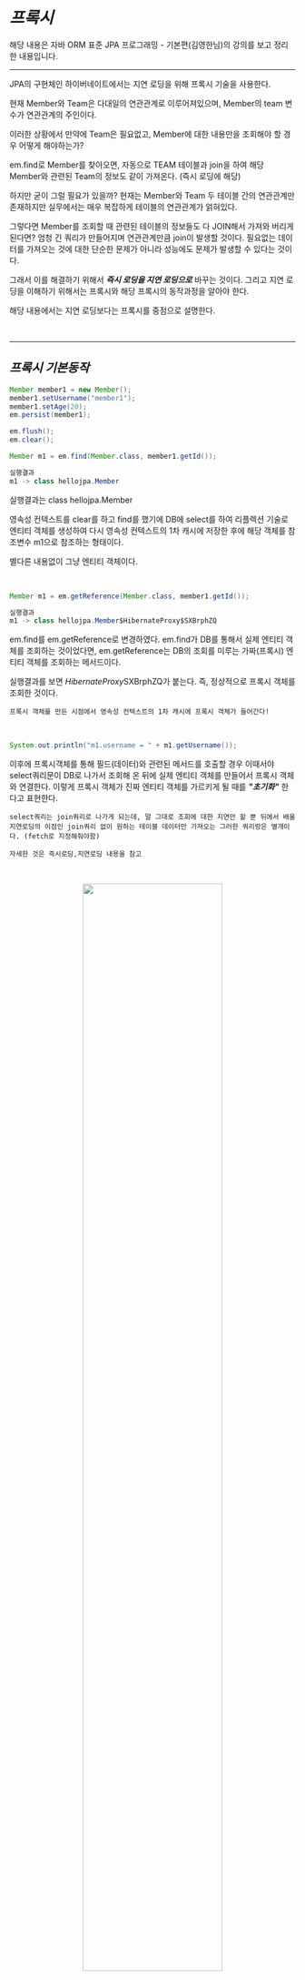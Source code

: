 # **_프록시_**

해당 내용은 자바 ORM 표준 JPA 프로그래밍 - 기본편(김영한님)의 강의를 보고 정리한 내용입니다.

---

JPA의 구현체인 하이버네이트에서는 지연 로딩을 위해 프록시 기술을 사용한다.

현재 Member와 Team은 다대일의 연관관계로 이루어져있으며, Member의 team 변수가 연관관계의 주인이다.

이러한 상황에서 만약에 Team은 필요없고, Member에 대한 내용만을 조회해야 할 경우 어떻게 해야하는가?

em.find로 Member를 찾아오면, 자동으로 TEAM 테이블과 join을 하여 해당 Member와 관련된 Team의 정보도 같이 가져온다. (즉시 로딩에 해당)

하지만 굳이 그럴 필요가 있을까? 현재는 Member와 Team 두 테이블 간의 연관관계만 존재하지만 실무에서는 매우 복잡하게 테이블의 연관관계가 얽혀있다.

그렇다면 Member를 조회할 때 관련된 테이블의 정보들도 다 JOIN해서 가져와 버리게 된다면? 엄청 긴 쿼리가 만들어지며 연관관계만큼 join이 발생할 것이다. 필요없는 데이터를 가져오는 것에 대한 단순한 문제가 아니라 성능에도 문제가 발생할 수 있다는 것이다.

그래서 이를 해결하기 위해서 **_즉시 로딩을 지연 로딩으로_** 바꾸는 것이다. 그리고 지연 로딩을 이해하기 위해서는 프록시와 해당 프록시의 동작과정을 알아야 한다.

해당 내용에서는 지연 로딩보다는 프록시를 중점으로 설명한다.

</br>

---

## **_프록시 기본동작_**

```java
Member member1 = new Member();
member1.setUsername("member1");
member1.setAge(20);
em.persist(member1);

em.flush();
em.clear();

Member m1 = em.find(Member.class, member1.getId());

실행결과
m1 -> class hellojpa.Member

```

실행결과는 class hellojpa.Member

영속성 컨텍스트를 clear를 하고 find를 했기에 DB에 select를 하여 리플렉션 기술로 엔티티 객체를 생성하여 다시 영속성 컨텍스트의 1차 캐시에 저장한 후에 해당 객체를 참조변수 m1으로 참조하는 형태이다.

별다른 내용없이 그냥 엔티티 객체이다.

</br>

```java
Member m1 = em.getReference(Member.class, member1.getId());

실행결과
m1 -> class hellojpa.Member$HibernateProxy$SXBrphZQ
```

em.find를 em.getReference로 변경하였다. em.find가 DB를 통해서 실제 엔티티 객체를 조회하는 것이었다면, em.getReference는 DB의 조회를 미루는 가짜(프록시) 엔티티 객체를 조회하는 메서드이다.

실행결과를 보면 $HibernateProxy$SXBrphZQ가 붙는다. 즉, 정상적으로 프록시 객체를 조회한 것이다.

```
프록시 객체를 만든 시점에서 영속성 컨텍스트의 1차 캐시에 프록시 객체가 들어간다!
```

</br>

```java
System.out.println("m1.username = " + m1.getUsername());
```

이후에 프록시객체를 통해 필드(데이터)와 관련된 메서드를 호출할 경우 이때서야 select쿼리문이 DB로 나가서 조회해 온 뒤에 실제 엔티티 객체를 만들어서 프록시 객체와 연결한다. 이렇게 프록시 객체가 진짜 엔티티 객체를 가르키게 될 때를 **_"초기화"_** 한다고 표현한다.

```
select쿼리는 join쿼리로 나가게 되는데, 말 그대로 조회에 대한 지연만 할 뿐 뒤에서 배울 지연로딩의 이점인 join쿼리 없이 원하는 테이블 데이터만 가져오는 그러한 쿼리랑은 별개이다. (fetch로 지정해줘야함)

자세한 것은 즉시로딩,지연로딩 내용을 참고
```

</br>

<p align = "center">
<img src="https://user-images.githubusercontent.com/62879192/212059589-8ec9630d-a312-49b8-ad47-9baa6640d27a.png" width = 70%>
</p>

동작과정을 그림으로 나타낸 것이다.

getReference메서드로 MemberProxy 객체가 만들어진 상태에서
Client가 getName과 같은 필드에 접근하는 메서드를 호출했다.

2번과정으로 영속성 컨텍스트에 초기화 요청을 한다.  
3번과정에서 영속성 컨텍스트는 select쿼리를 날린다.  
4번과정에서 select쿼리의 결과를 토대로 실제 엔티티 객체를 생성하고, 프록시 객체가 실제 엔티티 객체를 참조하도록 한다.
5번과정에서 프록시 객체를 통해서 실제 엔티티 객체에 접근해서 name을 반환하다.

</br>

---

## **_프록시 특징_**

- 프록시 객체는 처음 사용할 때 한 번만 초기화  
  -> 한번 실제 엔티티를 가르킨 순간부터는 조회를 다시 할 필요 없이 프록시 객체로 접근해서 사용하면 된다.

</br>
</br>

- 프록시 객체를 초기화 할 때, 프록시 객체가 실제 엔티티로 바뀌는 것은 아니다. 초기화되면 프록시 객체를 통해서 실제 엔티티에 접근 가능  
  -> 프록시 객체는 1차 캐시로 들어가게되고, 이후 조회를 해서 초기화가 이루어진 뒤에 1차 캐시에 그대로 남아있는 상태에서 프록시 객체 내부에서 실제 엔티티 객체를 참조하는 형태일 뿐이다.

</br>
</br>

- 프록시 객체는 원본 엔티티를 상속받음, 따라서 타입 체크시 주의해야함 (== 비교 실패, 대신 instance of 사용)

```java
Member m1 = em.getReference(Member.class, member1.getId());

Member m2 = em.find(Member.class, member2.getId());

System.out.println("m1 == m2 -> " + (m1.getClass() == m2.getClass()));
System.out.println("m1 == m2 -> " + (m1 instanceof Member));
```

member2를 하나 더 만들어서 추가해준 상태이다.  
m1은 member1에 대한 프록시 객체를 만들었고, m2는 member2에 대한 실제 엔티티 객체를 만들었다.

현재 1차캐시에는 프록시 객체와 엔티티 객체 2개가 존재하며, 각각 m1과 m2가 참조하는 상황이다.

이때 m1==m2는 당연히 false일 수밖에 없다. 프록시 객체 == 엔티티 객체, 프록시 객체의 Class는 Member클래스를 상속받는 자식클래스고, 엔티티 객체는 Member클래스이며, 둘은 다르다.

그래서 instanceOf로 상속의 관계까지 따지면서 타입을 검증해야 한다.

</br>
</br>

- 영속성 컨텍스트에 찾는 엔티티가 이미 있으면 em.getReference()를 호출해도 실제 엔티티 반환

em.find 이후 em.getReference 호출했을 때

```java
Member m2 = em.find(Member.class, member1.getId());
Member m1 = em.getReference(Member.class, member1.getId());

System.out.println("m1 -> " + m1);
System.out.println("m2 -> " + m2);
System.out.println("m1.getClass -> " + m1.getClass());
System.out.println("m2.getClass -> " + m2.getClass());
System.out.println("m1 == m2 -> " + (m1 == m2));
System.out.println("m1 == m2 -> " + (m1.getClass() == m2.getClass()));

실행결과
m1 -> hellojpa.Member@6dd1f638
m2 -> hellojpa.Member@6dd1f638
m1.getClass -> class hellojpa.Member
m2.getClass -> class hellojpa.Member
m1 == m2 -> true
m1 == m2 -> true
```

같은 객체이며, 같은 타입이라는 것을 알 수 있다.  
이렇게 동작하는 이유는 이미 실제 엔티티를 가져왔는데 굳이 프록시 객체로 지연 조회를 할필요가 없기 때문이다.

반대로 em.getReference 이후에 em.find 했을 때이다.

```java
Member m1 = em.getReference(Member.class, member1.getId());
Member m2 = em.find(Member.class, member1.getId());

System.out.println("m1 -> " + m1);
System.out.println("m2 -> " + m2);
System.out.println("m1.getClass -> " + m1.getClass());
System.out.println("m2.getClass -> " + m2.getClass());
System.out.println("m1 == m2 -> " + (m1 == m2));
System.out.println("m1 == m2 -> " + (m1.getClass() == m2.getClass()));

m1 -> hellojpa.Member@7e7fe6d
m2 -> hellojpa.Member@7e7fe6d
m1.getClass -> class hellojpa.Member$HibernateProxy$HmHkHkzP
m2.getClass -> class hellojpa.Member$HibernateProxy$HmHkHkzP
m1 == m2 -> true
m1 == m2 -> true
```

같은 객체를 참조하며, 같은 타입이라는 것을 알 수 있다.  
1차 캐시에 프록시 객체가 존재하는데, 이때 find를 실행하면 select쿼리는 나가게 된다. 단, 실제 엔티티 객체를 1차 캐시에 만드는 것이 아니라 이미 1차 캐시에 존재하는 프록시 객체가 해당 엔티티 객체를 참조하게 만든다.

이렇게 동작하는 이유는 JPA는 영속성 컨텍스트 내에서 **_"같은 엔티티 객체"_**로 영속성 컨텍스트에 프록시 객체는 실제 엔티티 객체든 단 하나만 존재하게끔 하기 위해서이다. (정확히는 (a == b)가 무조건 실현되도록)

</br>

- 영속성 컨텍스트의 도움을 받을 수 없는 준영속 상태일 때, 프록시를 초기화하면 문제 발생

```java
Member m1 = em.getReference(Member.class, member1.getId());

em.detach(m1); //준영속 상태로 변환

System.out.println("m1.username = " + m1.getUsername()); //초기화 시도
```

catch문에서 Exception e로 잡아서 찍어보면  
org.hibernate.LazyInitializationException: could not initialize proxy [hellojpa.Member#1] - no Session  
발생

